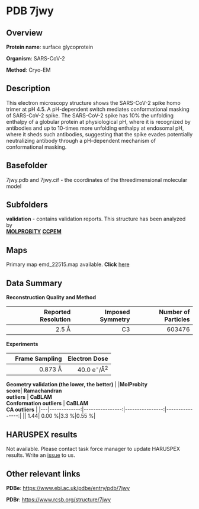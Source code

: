 # PDB 7jwy

## Overview

**Protein name**: surface glycoprotein

**Organism**: SARS-CoV-2

**Method**: Cryo-EM

## Description

This electron microscopy structure shows the SARS-CoV-2 spike homo trimer at pH 4.5. A pH-dependent switch mediates conformational masking of SARS-CoV-2 spike. The SARS-CoV-2 spike has 10% the unfolding enthalpy of a globular protein at physiological pH, where it is recognized by antibodies and up to 10-times more unfolding enthalpy at endosomal pH, where it sheds such antibodies, suggesting that the spike evades potentially neutralizing antibody through a pH-dependent mechanism of conformational masking.

## Basefolder

7jwy.pdb and 7jwy.cif - the coordinates of the threedimensional molecular model

## Subfolders





**validation** - contains validation reports. This structure has been analyzed by <br>  [**MOLPROBITY**](https://github.com/thorn-lab/coronavirus_structural_task_force/tree/master/pdb/surface_glycoprotein/SARS-CoV-2/7jwy/validation/molprobity)   [**CCPEM**](https://github.com/thorn-lab/coronavirus_structural_task_force/tree/master/pdb/surface_glycoprotein/SARS-CoV-2/7jwy/validation/ccpem-validation) 



## Maps

Primary map emd_22515.map available. **Click** [here](http://ftp.wwpdb.org/pub/emdb/structures/EMD-22515/map/) 

## Data Summary
**Reconstruction Quality and Method**

|   | Reported Resolution | Imposed Symmetry | Number of Particles |
|---|-------------:|----------------:|--------------:|
|   |2.5 Å|C3|603476|

**Experiments**

|   | Frame Sampling | Electron Dose |
|---|-------------:|----------------:|
|   |0.873 Å|40.0 e<sup>-</sup>/Å<sup>2</sup>|

**Geometry validation (the lower, the better)**
|   |**MolProbity<br>score**| **Ramachandran<br>outliers** | **CaBLAM<br>Conformation outliers** | **CaBLAM<br>CA outliers** |
|---|-------------:|----------------:|----------------:|----------------:|
||  1.44|  0.00 %|3.3 %|0.55 %|

## HARUSPEX results

Not available. Please contact task force manager to update HARUSPEX results. Write an [issue](https://github.com/thorn-lab/coronavirus_structural_task_force/issues) to us.

## Other relevant links 
**PDBe**:  https://www.ebi.ac.uk/pdbe/entry/pdb/7jwy
 
**PDBr**: https://www.rcsb.org/structure/7jwy 
